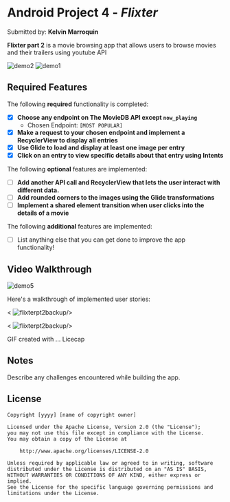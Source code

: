 # Android Project 4 - *Flixter*

Submitted by: **Kelvin Marroquin**

**Flixter part 2** is a movie browsing app that allows users to browse movies and their trailers using youtube API

![demo2](https://github.com/user-attachments/assets/55ac7709-092d-4af2-8a04-ab6a33349202)
![demo1](https://github.com/user-attachments/assets/0b504953-4299-420d-ab3e-13a97ab3a862)

## Required Features

The following **required** functionality is completed:

- [x] **Choose any endpoint on The MovieDB API except `now_playing`**
  - Chosen Endpoint: `[MOST POPULAR]`
- [x] **Make a request to your chosen endpoint and implement a RecyclerView to display all entries**
- [x] **Use Glide to load and display at least one image per entry**
- [x] **Click on an entry to view specific details about that entry using Intents**

The following **optional** features are implemented:

- [ ] **Add another API call and RecyclerView that lets the user interact with different data.** 
- [ ] **Add rounded corners to the images using the Glide transformations**
- [ ] **Implement a shared element transition when user clicks into the details of a movie**

The following **additional** features are implemented:

- [ ] List anything else that you can get done to improve the app functionality!

## Video Walkthrough
![demo5](https://github.com/user-attachments/assets/84e76137-8b53-428b-964e-5f0e1e25dcf8)

Here's a walkthrough of implemented user stories:

< ![flixterpt2backup](https://user-images.githubusercontent.com/85253550/227068819-d0e10500-c640-4d26-be81-f9f6003288d6.gif)/>

< ![flixterpt2backup](https://user-images.githubusercontent.com/85253550/227068819-d0e10500-c640-4d26-be81-f9f6003288d6.gif)/>

<!-- Replace this with whatever GIF tool you ![demo5](https://github.com/user-attachments/assets/ce1d74c4-b4d1-4871-9f9b-64316bf82c70)
used! -->
GIF created with ...  Licecap
<!-- Recommended tools:
[Kap](https://getkap.co/) for macOS
[ScreenToGif](https://www.screentogif.com/) for Windows
[peek](https://github.com/phw/peek) for Linux. -->

## Notes

Describe any challenges encountered while building the app.

## License

    Copyright [yyyy] [name of copyright owner]

    Licensed under the Apache License, Version 2.0 (the "License");
    you may not use this file except in compliance with the License.
    You may obtain a copy of the License at

        http://www.apache.org/licenses/LICENSE-2.0

    Unless required by applicable law or agreed to in writing, software
    distributed under the License is distributed on an "AS IS" BASIS,
    WITHOUT WARRANTIES OR CONDITIONS OF ANY KIND, either express or implied.
    See the License for the specific language governing permissions and
    limitations under the License.
